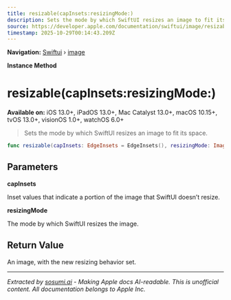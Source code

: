 ```yaml
---
title: resizable(capInsets:resizingMode:)
description: Sets the mode by which SwiftUI resizes an image to fit its space.
source: https://developer.apple.com/documentation/swiftui/image/resizable(capinsets:resizingmode:)
timestamp: 2025-10-29T00:14:43.209Z
---
```


**Navigation:** [Swiftui](/documentation/swiftui) › [image](/documentation/swiftui/image)

**Instance Method**

# resizable(capInsets:resizingMode:)

**Available on:** iOS 13.0+, iPadOS 13.0+, Mac Catalyst 13.0+, macOS 10.15+, tvOS 13.0+, visionOS 1.0+, watchOS 6.0+

> Sets the mode by which SwiftUI resizes an image to fit its space.

```swift
func resizable(capInsets: EdgeInsets = EdgeInsets(), resizingMode: Image.ResizingMode = .stretch) -> Image
```

## Parameters

**capInsets**

Inset values that indicate a portion of the image that SwiftUI doesn’t resize.



**resizingMode**

The mode by which SwiftUI resizes the image.



## Return Value

An image, with the new resizing behavior set.

---

*Extracted by [sosumi.ai](https://sosumi.ai) - Making Apple docs AI-readable.*
*This is unofficial content. All documentation belongs to Apple Inc.*
